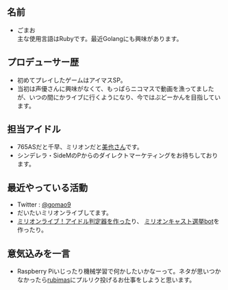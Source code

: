 ## 名前

- ごまお  
  主な使用言語はRubyです。最近Golangにも興味があります。

## プロデューサー歴

- 初めてプレイしたゲームはアイマスSP。  
- 当初は声優さんに興味がなくて、もっぱらニコマスで動画を漁ってましたが、いつの間にかライブに行くようになり、今ではぶどーかんを目指しています。

## 担当アイドル

- 765ASだと千早、ミリオンだと[美也さん](http://dic.pixiv.net/a/%E5%AE%AE%E5%B0%BE%E7%BE%8E%E4%B9%9F)です。
- シンデレラ・SideMのPからのダイレクトマーケティングをお待ちしております。

## 最近やっている活動

- Twitter : [@gomao9](https://twitter.com/gomao9)
- だいたいミリオンライブしてます。
- [ミリオンライブ！アイドル判定器を作った](http://qiita.com/gomao9/items/3a14c4b96d8712f654c5)り、 [ミリオンキャスト選挙bot](https://twitter.com/ml_castvote)を作ったり。

## 意気込みを一言

- Raspberry Piいじったり機械学習で何かしたいかなーって。ネタが思いつかなかったら[rubimas](https://github.com/imas/rubimas)にプルリク投げるお仕事をしようと思います。
